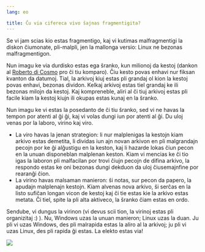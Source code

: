 ```yaml
---
lang: eo

title: Ĉu via cifereca vivo ŝajnas fragmentigita?
---
```


Se vi jam scias kio estas fragmentigo, kaj vi kutimas malfragmentigi la diskon ĉiumonate, pli-malpli, jen la mallonga versio: Linux ne bezonas malfragmentigon.

Nun imagu ke via durdisko estas ega ŝranko, kun milionoj da kestoj (dankon al <a href="http://www.pps.jussieu.fr/~dicosmo/">Roberto di Cosmo</a> pro ĉi tiu komparo). Ĉiu kesto povas enhavi nur fiksan kvanton da datumoj. Tial, la arkivoj kiuj estas pli grandaj ol kion la kestoj povas enhavi, bezonas dividon. Kelkaj arkivoj estas tiel grandaj ke ili bezonas milojn da kestoj. Kaj kompreneble, aliri al ĉi tiuj arkivoj estas pli facile kiam la kestoj kiujn ili okupas estas kunaj en la ŝranko.

Nun imagu ke vi estas la posedanto de ĉi tiu ŝranko, sed vi ne havas la tempon por atenti al ĝi ĝi, kaj vi volas dungi iun por atenti al ĝi. Du uloj venas por la laboro, virino kaj viro.

<ul>

<li>La viro havas la jenan strategion: li nur malplenigas la kestojn kiam arkivo estas demetita, li dividas iun ajn novan arkivon en pli malgrandajn pecojn por ke ĝi alĝustigu en la keston, kaj li hazarde lokas ĉiun pecon en la unuan disponeblan malplenan keston. Kiam vi mencias ke ĉi tio igas la laboron pli malfacilan por trovi ĉiujn pecojn de difina arkivo, la respondo estas ke oni bezonas dungi dekduon da uloj ĉiusemajnfine por rearanĝi ĉion.</li>

<li>La virino havas malsaman manieron: ŝi notas, sur pecon da papero, la apudajn malplenajn kestojn. Kiam alvenas nova arkivo, ŝi serĉas en la listo sufiĉan longan vicon de kestoj kaj ĉi tie estas kie la arkivo estas metata. Ĉi tiel, spite la pli alta aktiveco, la ŝranko ĉiam estas en ordo.</li>

</ul>

Sendube, vi dungus la virinon (vi devus scii tion, la virinoj estas pli organizitaj :) ). Nu, Windows uzas la unuan manieron; Linux uzas la duan. Ju pli vi uzas Windows, des pli malrapida estas la aliro al la arkivoj; ju pli vi uzas Linux, des pli rapida ĝi estas. La elekto estas via!

<img src="Images/defragment.png" />




